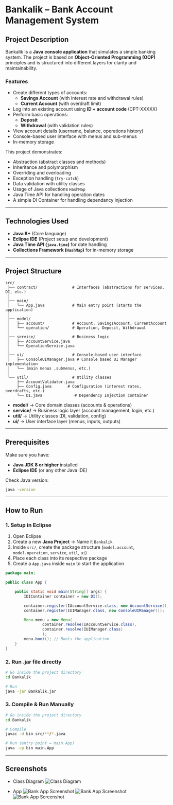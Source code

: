 # Bankalik – Bank Account Management System

## Project Description

Bankalik is a **Java console application** that simulates a simple banking system.
The project is based on **Object-Oriented Programming (OOP)** principles and is structured into different layers for clarity and maintainability.

### Features

* Create different types of accounts:
  * **Savings Account** (with interest rate and withdrawal rules)
  * **Current Account** (with overdraft limit)
* Log into an existing account using **ID + account code** (CPT-XXXXX)
* Perform basic operations:
  * **Deposit**
  * **Withdrawal** (with validation rules)
* View account details (username, balance, operations history)
* Console-based user interface with menus and sub-menus
* In-memory storage

This project demonstrates:

* Abstraction (abstract classes and methods)
* Inheritance and polymorphism
* Overriding and overloading
* Exception handling (`try-catch`)
* Data validation with utility classes
* Usage of Java collections `HashMap`
* Java Time API for handling operation dates
* A simple DI Container for handling dependancy injection

---

## Technologies Used

* **Java 8+** (Core language)
* **Eclipse IDE** (Project setup and development)
* **Java Time API (`java.time`)** for date handling
* **Collections Framework (`HashMap`)** for in-memory storage

---

## Project Structure

```
src/
 ├── contract/               # Interfaces (abstractions for services, DI, etc.)
 │
 ├── main/
 │   └── App.java            # Main entry point (starts the application)
 │
 ├── model/
 │   ├── account/            # Account, SavingsAccount, CurrentAccount
 │   └── operation/          # Operation, Deposit, Withdrawal
 │
 ├── service/                # Business logic
 │   ├── AccountService.java
 │   └── OperationService.java
 │
 ├── ui/                     # Console-based user interface
 │   ├── ConsoleUIManager.java # Console based UI Manager implementation
 │   └── (main menus ,submenus, etc.)
 │
 └── util/                   # Utility classes
     ├── AccountValidator.java
     ├── Config.java       # Configuration (interest rates, overdrafts, etc.)
     └── DI.java              # Dependency Injection container
```

* **model/** → Core domain classes (accounts & operations)
* **service/** → Business logic layer (account management, login, etc.)
* **util/** → Utility classes (DI, validation, config)
* **ui/** → User interface layer (menus, inputs, outputs)

---

## Prerequisites

Make sure you have:

* **Java JDK 8 or higher** installed
* **Eclipse IDE** (or any other Java IDE)

Check Java version:

```bash
java -version
```

---

## How to Run

### 1. Setup in Eclipse

1. Open Eclipse
2. Create a new **Java Project** → Name it `Bankalik`
3. Inside `src/`, create the package structure (`model.account`, `model.operation`, `service`, `util`, `ui`)
4. Place each class into its respective package
5. Create a `App.java` inside `main` to start the application

```java
package main;

public class App {

	public static void main(String[] args) {
		IDIContainer container = new DI();

		container.register(IAccountService.class, new AccountService());
		container.register(IUIManager.class, new ConsoleUIManager());

		Menu menu = new Menu(
				container.resolve(IAccountService.class),
				container.resolve(IUIManager.class)
				);
		menu.boot(); // Boots the application
	}
}
```

### 2. Run .jar file directly

```bash
# Go inside the project directory
cd Bankalik

# Run
java -jar Bankalik.jar
```


### 3. Compile & Run Manually

```bash
# Go inside the project directory
cd Bankalik

# Compile
javac -d bin src/**/*.java

# Run (entry point = main.App)
java -cp bin main.App
```

---

## Screenshots

* Class Diagram
![Class Diagram](assets/class.svg)

* App
![Bank App Screenshot](assets/s1.png)
![Bank App Screenshot](assets/s2.png)
![Bank App Screenshot](assets/s3.png)
